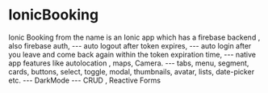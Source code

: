 # IonicBooking

Ionic Booking from the name is an Ionic app which has a firebase backend , also firebase auth, 
--- auto logout after token expires, 
--- auto login after you leave and come back again within the token expiration time, 
--- native app features like autolocation , maps, Camera.
--- tabs, menu, segment, cards, buttons, select, toggle, modal, thumbnails, avatar, lists, date-picker etc.
--- DarkMode
--- CRUD , Reactive Forms
